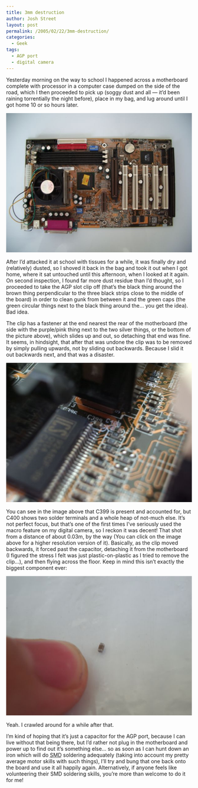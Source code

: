 ```yaml
---
title: 3mm destruction
author: Josh Street
layout: post
permalink: /2005/02/22/3mm-destruction/
categories:
  - Geek
tags:
  - AGP port
  - digital camera
---
```

<p>Yesterday morning on the way to school I happened across a motherboard complete with processor in a computer case dumped on the side of the road, which I then proceeded to pick up (soggy dust and all &#8212; it&#8217;d been raining torrentially the night before), place in my bag, and lug around until I got home 10 or so hours later.</p>
<p><img src="/blog/wp-content/2005/02/ga6vxc.jpg" alt="Gigabyte GA 6VXC-4X-P motherboard, with Pentium 3 processor and HSF attached." /></p>
<p>After I&#8217;d attacked it at school with tissues for a while, it was finally dry and (relatively) dusted, so I shoved it back in the bag and took it out when I got home, where it sat untouched until this afternoon, when I looked at it again.  On second inspection, I found far more dust residue than I&#8217;d thought, so I proceeded to take the AGP slot clip off (that&#8217;s the black thing around the brown thing perpendicular to the three black strips close to the middle of the board) in order to clean gunk from between it and the green caps (the green circular things next to the black thing around the&#8230; you get the idea).  Bad idea.</p>
<p>The clip has a fastener at the end nearest the rear of the motherboard (the side with the purple/pink thing next to the two silver things, or the bottom of the picture above), which slides up and out, so detaching that end was fine.  It seems, in hindsight, that after that was undone the clip was to be removed by simply pulling upwards, not by sliding out backwards.  Because I slid it out backwards next, and that was a disaster.</p>
<p><a href="/blog/wp-content/2005/02/mobomacro-lrg.jpg" title="Click to view high resolution version."><img src="/blog/wp-content/2005/02/mobomacro.jpg" alt="Macro shot of mount point for missing capacitor C400" /></a></p>
<p>You can see in the image above that C399 is present and accounted for, but C400 shows two solder terminals and a whole heap of not-much else.  It&#8217;s not perfect focus, but that&#8217;s one of the first times I&#8217;ve seriously used the macro feature on my digital camera, so I reckon it was decent!  That shot from a distance of about 0.03m, by the way (You can click on the image above for a higher resolution version of it).  Basically, as the clip moved backwards, it forced past the capacitor, detaching it from the motherboard (I figured the stress I felt was just plastic-on-plastic as I tried to remove the clip&#8230;), and then flying across the floor.  Keep in mind this isn&#8217;t exactly the biggest component ever:</p>
<p><img src="/blog/wp-content/2005/02/capmacro.jpg" alt="Macro shot of missing capacitor C400 next to my finger" /></p>
<p>Yeah.  I crawled around for a while after that.</p>
<p>I&#8217;m kind of hoping that it&#8217;s just a capacitor for the AGP port, because I can live without that being there, but I&#8217;d rather not plug in the motherboard and power up to find out it&#8217;s something else&#8230; so as soon as I can hunt down an iron which will do <acronym title="Surface Mount Device">SMD</acronym> soldering adequately (taking into account my pretty average motor skills with such things), I&#8217;ll try and bung that one back onto the board and use it all happily again.  Alternatively, if anyone feels like volunteering their SMD soldering skills, you&#8217;re more than welcome to do it for me!</p>
